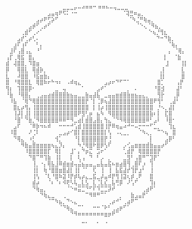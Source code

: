 ⠀⠀⠀⠀⠀⠀⠀⠀⠀⠀⠀⠀⠀⠀⠀⣀⣀⣀⡤⠤⠴⠶⠶⠒  ⠶⠶⠦⠤⢤⣀⣀⣀⠀⠀⠀⠀⠀⠀⠀⠀⠀⠀⠀⠀⠀⠀⠀
⠀⠀⠀⠀⠀⠀⠀⠀⠀⠀⠀⣠⣤⢶⠟⠫⠅⠐⠒⠀⠀⠀⠀⠀⠀    ⠀  ⠀⠀⠀⠀⠈⢽⣛⠶⣤⡀⠀⠀⠀⠀⠀⠀⠀⠀⠀⠀⠀
⠀⠀⠀⠀⠀⠀⠀⠀⣠⡴⠟⢋⡵⠋⠀⠀⠀⠀⠀⠀⠀⠀⠀⠀⠀⠀⠀⠀⠀⠀     ⠀⠀⠈⠳⣈⠛⢷⣤⡀⠀⠀⠀⠀⠀⠀⠀⠀
⠀⠀⠀⠀⠀⠀⣠⡾⠋⢀⡴⠋⠀⠀⠀⠀⠀⠀⠀⠀⠀⠀⠀⠀⠀⠀⠀⠀⠀⠀⠀      ⠀⠀⠀⠈⠑⢄⠈⠻⣦⡀⠀⠀⠀⠀⠀⠀
⠀⠀⠀⠀⢀⣾⠋⢀⠔⠁⠀⠀⠀⠀⠀⠀⠀⠀⠀⠀⠀⠀⠀⠀⠀⠀⠀⠀⠀⠀⠀⠀       ⠀⠀⠀ ⠀⠀⠑⢦⡘⢻⣆⠀⠀⠀⠀⠀
⠀⠀⠀⣠⡞⢁⡴⢃⠄⠀⠀⠀⠀⠀⠀⠀⠀⠀⠀⠀⠀⠀⠀⠀⠀⠀⠀⠀⠀⠀⠀⠀⠀       ⠀⠀ ⠀⠀⠀⠀⠙⠒⠙⣷⡀⠀⠀⠀
⠀⠀⣰⠏⢰⠏⠀⠀⠃⡄⠀⠀⠀⠀⠀⠀⠀⠀⠀⠀⠀⠀⠀⠀⠀⠀⠀⠀⠀⠀⠀⠀⠀⠀⠀⠀⠀      ⠀⠀⠀ ⠀⠀⠈⢷⡄⠀⠀
⠀⣸⠏⢠⣿⢠⣄⠀⠘⠁⠀⠀⠀⠀⠀⠀⠀⠀⠀⠀⠀⠀⠀⠀⠀⠀⠀⠀⠀   ⠀⠀⠀⠀⠀⠀⠀ ⠀⠀  ⠀⠀⠀ ⢠⠀⠈⢿⡄⠀
⢠⡏⢀⢿⣯⠀⣿⡄⠀⠀⠀⠀⠀⠀⠀⠀⠀⠀⠀⠀⠀⠀⠀⠀⠀⠀⠀⠀⠀⠀⠀⠀⠀⠀⠀⠀⠀⠀⠀⠀      ⠀⢸⠀⠀⠈⣷⠀
⣾⠀⢼⣿⣿⡀⠹⣿⣶⠀⠀⠀⠀⠀⠀⠀⠀⠀⠀⠀⠀⠀⠀⠀⠀⠀⠀⠀⠀⠀⠀⠀⠀⠀⠀⠀   ⠀⠀⠀ ⠀ ⠀⣸⠀⠀⠀⢸⡇
⡿⠀⠀⢿⣿⣇⠀⢿⣾⡷⡀⠀⠀⠀⠀⠀⠀⠀⠀⠀⠀⠀⠀⠀⠀⠀⠀⠀⠀⠀⠀⠀⠀⠀⠀⠀⠀⠀⠀⠀     ⢀⡇⠀⠀⠀⠀⣇
⣇⠀⠀⠼⣿⣿⠀⠸⣯⣶⣷⡄⠀⠀⠀⠀⠀⠀⠀⠀⠀⠀⠀⠀⠀⠀⠀⠀⠀⠀⠀⠀⠀⠀⠀⠀⠀⠀    ⠀⠀⢸⡇⠀⠀⠀⠀⣿
⣿⠀⠘⢿⣿⣿⣇⠀⢿⣿⠷⠖⠓⠲⠆⠀⠠⠾⢶⣄⠀⠀⠀⠀⠀⠀⣠⡴⠖⠙⠋⠉⠁⠀⠀⠀⠀⠀⠀⠀⣿⡁⠀⠀⠀⢠⡟
⢻⡆⠀⢹⣿⣿⡿⠂⠀⠀⠀⠀⠀⣀⠀⢤⠀⠀⠀⠀⠁⠀⠀⠀⣠⠞⠁⠀⠀⠀⠀⠀⡀⠀⠄⠀⠀⠀⠀⠘⣿⣺⠀⠀⠀⣼⠃
⠘⣷⠀⠘⢿⣿⡄⠀⢀⣠⣤⣴⣾⣿⣿⣿⣷⣦⣤⣀⣀⣷⣤⣼⣧⠀⣀⣤⣤⣶⣾⣿⣷⣶⣦⣤⣄⡀⠀⠀⢻⡗⠀⠀⢀⡿⠀
⠀⠸⣧⠀⠈⢿⠙⢿⣿⣿⣿⣿⣿⣿⣿⣿⣿⣿⣿⣿⣿⡟⠈⡇⢈⡿⢦⣼⣿⣿⣿⣿⣿⣿⣿⣿⣿⣿⣿⠟⢻⠃⠀⢀⣼⠃⠀
⠀⠀⣿⣆⡴⢻⡄⢸⣿⣿⣿⣿⣿⣿⣿⣿⣿⣿⣿⣿⣿⣿⠀⡇⢸⡴⢸⣿⣿⣿⣿⣿⣿⣿⣿⣿⣿⣿⣿⠀⡘⠢⡀⣼⡇⠀⠀
⠀⠀⢸⡼⡇⣸⡇⢸⣿⣿⣿⣿⣿⣿⣿⣿⣿⣿⣿⠟⣻⢃⡶⠀⣦⠳⠀⠻⣿⣿⣿⣿⣿⣿⣿⣿⣿⣿⣷⠆⡇⠀⣏⣿⠀⠀⠀
⠀⠀⠘⣿⠁⠙⣷⡈⠻⣿⣿⣿⣿⣿⠿⠿⠛⠻⣀⣴⡇⣾⣿⣠⣿⡄⢳⣄⠈⠙⠻⢿⣿⣿⣿⣿⣿⠿⠃⣠⠇⠀⠸⣿⠂⠀⠀
⠀⠀⣠⠏⠀⠀⠈⠿⡷⠲⠦⠾⠀⠀⠒⠒⠒⠚⢡⣾⢸⣿⣿⣿⣿⣿⢸⡟⠿⢶⣤⠴⠚⠒⠤⡒⠒⠒⠋⣁⡀⠀⠀⢹⣆⠀⠀
⠀⠸⣿⠀⠀⠀⠜⢈⠇⠀⠀⠀⠀⠀⣀⣠⡴⠊⣿⡇⣿⣿⣿⣿⣿⣿⡇⢣⠀⠠⢄⣀⡀⠀⠀⠈⠳⢄⡀⠀⠉⠑⢦⠀⣿⠀⠀
⠀⠀⠙⢿⣄⠀⠰⡃⠀⠀⠀⠀⠀⢺⡁⠀⠀⠀⠘⡇⣿⣿⣿⣿⣿⣿⡟⢘⠀⠀⠀⠀⠀⠀⠀⠀⠀⠀⡇⠀⠀⠀⣠⡿⠃⠀⠀
⠀⠀⠀⠀⠻⣷⣤⣿⣶⣶⣶⣶⢦⣄⡹⡄⠀⠀⠀⠳⡘⢿⣿⠗⣿⡿⢣⠏⠀⠀⠀⡠⢊⣤⣶⣶⣶⣾⣷⣤⣤⡴⠋⠀⠀⠀⠀
⠀⠀⠀⠀⠀⠸⣿⣿⣿⣿⣿⡏⠀⢿⡇⠀⠀⣸⠁⡄⠙⡶⣍⠀⣩⠖⠁⠀⠀⠀⠀⢁⣾⡟⠀⢿⣿⣿⣿⣿⡟⠀⠀⠀⠀⠀⠀
⠀⠀⠀⠀⠀⠀⠙⣿⠉⠛⢹⣷⠀⢸⡇⠀⠀⡇⠀⢇⢠⠀⠙⠀⠃⡠⠀⡀⠀⠀⠀⣀⣻⠃⢠⣿⠛⠉⣹⡟⠁⠀⠀⠀⠀⠀⠀
⠀⠀⠀⠀⠀⠀⠀⢸⡀⠐⡄⢿⣧⣸⠿⣾⣶⣾⢤⣬⣦⣤⣤⣀⣤⣧⣤⣯⠦⣶⣴⣿⢻⢀⣿⠏⡰⠀⢹⠀⠀⠀⠀⠀⠀⠀⠀
⠀⠀⠀⠀⠀⠀⠀⢸⡇⠀⢷⠘⣿⣿⣶⣿⣼⡇⢸⡇⠈⠁⠀⢏⠀⢸⠀⢸⠀⣧⣯⣼⡞⢹⡟⣰⠃⠀⢸⠀⠀⠀⠀⠀⠀⠀⠀
⠀⠀⠀⠀⠀⠀⠀⢸⢣⠀⠈⢇⠘⣿⠷⣽⠸⡟⡾⢧⡴⣄⣀⣯⣀⡼⣤⠾⡟⢻⢸⣽⢆⡾⢀⠟⠀⠀⣿⠀⠀⠀⠀⠀⠀⠀⠀
⠀⠀⠀⠀⠀⠀⠀⣾⡴⠀⠀⠈⠆⠈⠆⠺⢟⠣⢧⣀⣇⣣⠀⣇⢈⣇⣎⣀⣧⢛⡿⠀⠜⢡⠋⠀⠀⠀⢹⡆⠀⠀⠀⠀⠀⠀⠀
⠀⠀⠀⠀⠀⠀⠀⠙⢷⣤⡀⠀⠀⠀⠀⠀⠈⠑⠶⣭⣉⠙⠋⠏⠹⣉⣉⡽⠞⠀⠀⠀⠀⠀⠀⠀⢀⣴⠟⠁⠀⠀⠀⠀⠀⠀⠀
⠀⠀⠀⠀⠀⠀⠀⠀⠀⠙⢷⣄⣀⠀⠀⢀⠀⠀⠀⠀⠀⠉⠻⠿⠛⠉⠁⠀⠀⠀⡀⠀⠀⣷⣠⣤⡟⠁⠀⠀⠀⠀⠀⠀⠀⠀⠀
⠀⠀⠀⠀⠀⠀⠀⠀⠀⠀⠀⠈⠉⠳⣦⡀⠙⠢⣄⠀⠀⠀⠀⠀⠀⠀⠀⢀⡴⠚⠁⢀⣴⠟⠉⠀⠀⠀⠀⠀⠀⠀⠀⠀⠀⠀⠀
⠀⠀⠀⠀⠀⠀⠀⠀⠀⠀⠀⠀⠀⠀⠈⠙⢷⣄⠀⠉⠁⠀⠀⠒⠒⠈⠗⠃⢀⣠⡶⠋⠁⠀⠀⠀⠀⠀⠀⠀⠀⠀⠀⠀⠀⠀⠀
⠀⠀⠀⠀⠀⠀⠀⠀⠀⠀⠀⠀⠀⠀⠀⠀⠀⠙⠻⠶⠶⠶⠶⠶⠶⠶⣶⡶⠟⠉⠀⠀⠀⠀⠀⠀⠀⠀⠀⠀⠀⠀⠀⠀⠀⠀⠀
⠀⠀⠀⠀⠀⠀⠀⠀⠀⠀⠀⠀⠀⠀⠀⠀⠀⠀⠀⠀⣀⡀⠀⠀⡀⠀⢀⠀⠀⠀⠀⠀⠀⠀⠀⠀⠀⠀⠀⠀⠀⠀⠀⠀⠀⠀⠀
<!--
**0nlyJu5t/0nlyJu5t** is a ✨ _special_ ✨ repository because its `README.md` (this file) appears on your GitHub profile.

Here are some ideas to get you started:

- 🔭 I’m currently working on ...
- 🌱 I’m currently learning ...
- 👯 I’m looking to collaborate on ...
- 🤔 I’m looking for help with ...
- 💬 Ask me about ...
- 📫 How to reach me: ...
- 😄 Pronouns: ...
- ⚡ Fun fact: ...
-->
